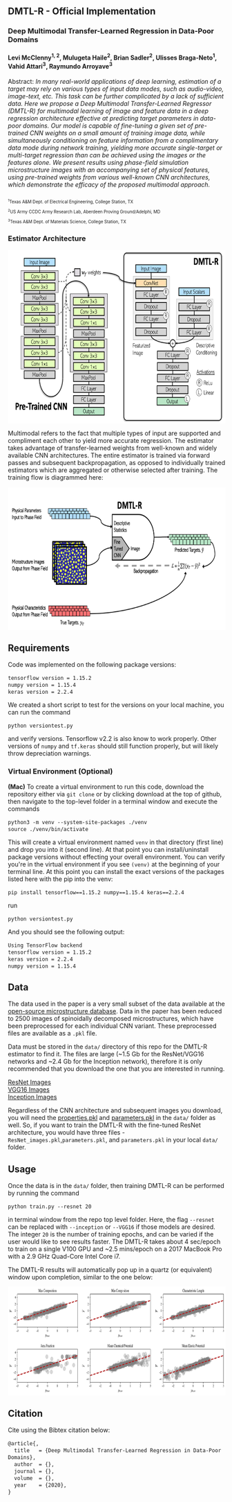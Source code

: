 ## DMTL-R - Official Implementation



### Deep Multimodal Transfer-Learned Regression in Data-Poor Domains
#### Levi McClenny<sup>1, 2</sup>, Mulugeta Haile<sup>2</sup>, Brian Sadler<sup>2</sup>, Ulisses Braga-Neto<sup>1</sup>, Vahid Attari<sup>3</sup>, Raymundo Arroyave<sup>3</sup>

Abstract: *In many real-world applications of deep learning, estimation of a target may rely on various types of input data modes, such as audio-video, image-text, etc. This task can be further complicated by a lack of sufficient data. Here we propose a Deep Multimodal Transfer-Learned Regressor (DMTL-R) for multimodal learning of image and feature data in a deep regression architecture effective at predicting target parameters in data-poor domains. Our model is capable of fine-tuning a given set of pre-trained CNN weights on a small amount of training image data, while simultaneously conditioning on feature information from a complimentary data mode during network training, yielding more accurate single-target or multi-target regression than can be achieved using the images or the features alone. We present results using phase-field simulation microstructure images with an accompanying set of physical features, using pre-trained weights from various well-known CNN architectures, which demonstrate the efficacy of the proposed multimodal approach.*

<sub><sub><sup>1</sup>Texas A&M Dept. of Electrical Engineering, College Station, TX</sub></sub><br>
<sub><sub><sup>2</sup>US Army CCDC Army Research Lab, Aberdeen Proving Ground/Adelphi, MD</sub></sub><br>
<sub><sub><sup>3</sup>Texas A&M Dept. of Materials Science, College Station, TX</sub></sub>

### Estimator Architecture
<center>
  <img align = "middle" src = "block_all.png" height = 400>
</center>

Multimodal refers to the fact that multiple types of input are supported and compliment each other to yield more accurate regression. The estimator takes advantage of transfer-learned weights from well-known and widely available CNN architectures. The entire estimator is trained via forward passes and subsequent backpropagation, as opposed to individually trained estimators which are aggregated or otherwise selected after training. The training flow is diagrammed here:

<center>
  <img align = "middle" src = "training.png" height = 330>
</center>


## Requirements
Code was implemented on the following package versions:
```
tensorflow version = 1.15.2
numpy version = 1.15.4
keras version = 2.2.4
```

We created a short script to test for the versions on your local machine, you can run the command
```
python versiontest.py
```
and verify versions. Tensorflow v2.2 is also know to work properly. Other versions of ```numpy``` and ```tf.keras``` should still function properly, but will likely throw depreciation warnings.

### Virtual Environment (Optional)
**(Mac)** To create a virtual environment to run this code, download the repository either via ```git clone``` or by clicking download at the top of github, then navigate to the top-level folder in a terminal window and execute the commands

```
python3 -m venv --system-site-packages ./venv
source ./venv/bin/activate
```

This will create a virtual environment named ```venv``` in that directory (first line) and drop you into it (second line). At that point you can install/uninstall package versions without effecting your overall environment. You can verify you're in the virtual environment if you see ```(venv)``` at the beginning of your terminal line. At this point you can install the exact versions of the packages listed here with the pip into the venv:

```
pip install tensorflow==1.15.2 numpy==1.15.4 keras==2.2.4
```

run
```
python versiontest.py
```

And you should see the following output:
```
Using TensorFlow backend
tensorflow version = 1.15.2
keras version = 2.2.4
numpy version = 1.15.4
```

## Data
The data used in the paper is a very small subset of the data available at the [open-source microstructure database](http://microstructures.net). Data in the paper has been reduced to 2500 images of spinoidally decomposed microstructures, which have been preprocessed for each individual CNN variant. These preprocessed files are available as a ```.pkl``` file.

Data must be stored in the ```data/``` directory of this repo for the DMTL-R estimator to find it. The files are large (~1.5 Gb for the ResNet/VGG16 networks and ~2.4 Gb for the Inception network), therefore it is only recommended that you download the one that you are interested in running.

[ResNet Images](https://drive.google.com/open?id=1wmMzKq3-tv7ll5mfvjrV_4SxWYtFWZdo)<br>
[VGG16 Images](https://drive.google.com/open?id=1t8WEMfmyy_klvT9NkLrZvooK59hnSx1R)<br>
[Inception Images](https://drive.google.com/open?id=1i4g9T2X8rzOLr3IXXEiLgR8dKs9UCbIf)

Regardless of the CNN architecture and subsequent images you download, you will need the [properties.pkl](https://drive.google.com/open?id=1wOPtTnUPtv6c6zm2tzNFULRqP8tGXbvW) and [parameters.pkl](https://drive.google.com/open?id=15mWEnSpbLebTI4lfOEERRNTcqgz8gARF) in the ```data/``` folder as well. So, if you want to train the DMTL-R with the fine-tuned ResNet architecture, you would have three files - ```ResNet_images.pkl```,```parameters.pkl```, and ```parameters.pkl``` in your local ```data/``` folder.

## Usage
Once the data is in the ```data/``` folder, then training DMTL-R can be performed by running the command
```
python train.py --resnet 20
```
in terminal window from the repo top level folder. Here, the flag ```--resnet``` can be replaced with ```--inception``` or ```--VGG16``` if those models are desired. The integer ``20`` is the number of training epochs, and can be varied if the user would like to see results faster. The DMTL-R takes about 4 sec/epoch to train on a single V100 GPU and ~2.5 mins/epoch on a 2017 MacBook Pro with a 2.9 GHz Quad-Core Intel Core i7.

The DMTL-R results will automatically pop up in a quartz (or equivalent) window upon completion, similar to the one below:

<center>
  <img align = "middle" src = "results.png" height = 250>
</center>

## Citation
Cite using the Bibtex citation below:

```
@article{,
  title   = {Deep Multimodal Transfer-Learned Regression in Data-Poor Domains},
  author  = {},
  journal = {},
  volume  = {},
  year    = {2020},
}

```
